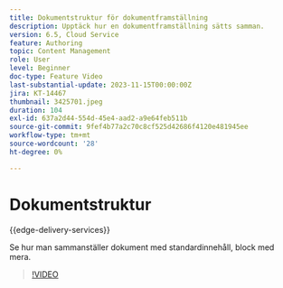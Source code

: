 ```yaml
---
title: Dokumentstruktur för dokumentframställning
description: Upptäck hur en dokumentframställning sätts samman.
version: 6.5, Cloud Service
feature: Authoring
topic: Content Management
role: User
level: Beginner
doc-type: Feature Video
last-substantial-update: 2023-11-15T00:00:00Z
jira: KT-14467
thumbnail: 3425701.jpeg
duration: 104
exl-id: 637a2d44-554d-45e4-aad2-a9e64feb511b
source-git-commit: 9fef4b77a2c70c8cf525d42686f4120e481945ee
workflow-type: tm+mt
source-wordcount: '28'
ht-degree: 0%

---
```


# Dokumentstruktur

{{edge-delivery-services}}

Se hur man sammanställer dokument med standardinnehåll, block med mera.

>[!VIDEO](https://video.tv.adobe.com/v/3425701/?learn=on)
